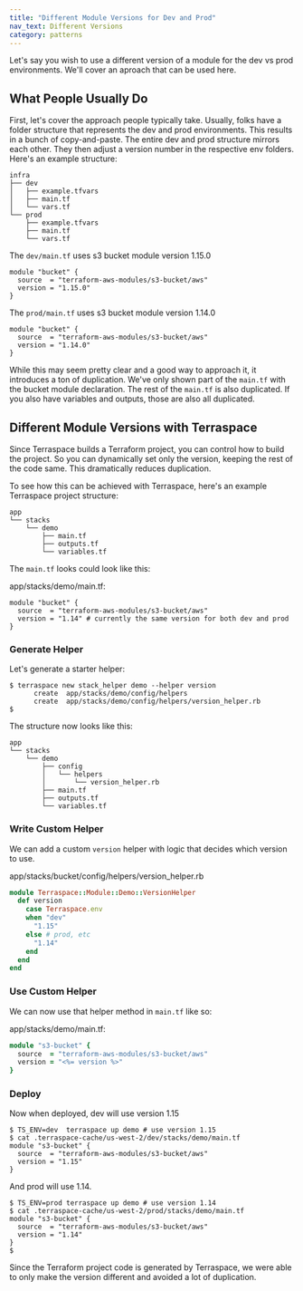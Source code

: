 ```yaml
---
title: "Different Module Versions for Dev and Prod"
nav_text: Different Versions
category: patterns
---
```


Let's say you wish to use a different version of a module for the dev vs prod environments. We'll cover an aproach that can be used here.

## What People Usually Do

First, let's cover the approach people typically take. Usually, folks have a folder structure that represents the dev and prod environments. This results in a bunch of copy-and-paste. The entire dev and prod structure mirrors each other. They then adjust a version number in the respective env folders.  Here's an example structure:

    infra
    ├── dev
    │   ├── example.tfvars
    │   ├── main.tf
    │   └── vars.tf
    └── prod
        ├── example.tfvars
        ├── main.tf
        └── vars.tf

The `dev/main.tf` uses s3 bucket module version 1.15.0

```hcl
module "bucket" {
  source  = "terraform-aws-modules/s3-bucket/aws"
  version = "1.15.0"
}
```

The `prod/main.tf` uses s3 bucket module version 1.14.0

```hcl
module "bucket" {
  source  = "terraform-aws-modules/s3-bucket/aws"
  version = "1.14.0"
}
```

While this may seem pretty clear and a good way to approach it, it introduces a ton of duplication. We've only shown part of the `main.tf` with the bucket module declaration. The rest of the `main.tf` is also duplicated. If you also have variables and outputs, those are also all duplicated.

## Different Module Versions with Terraspace

Since Terraspace builds a Terraform project, you can control how to build the project. So you can dynamically set only the version, keeping the rest of the code same. This dramatically reduces duplication.

To see how this can be achieved with Terraspace, here's an example Terraspace project structure:

    app
    └── stacks
        └── demo
            ├── main.tf
            ├── outputs.tf
            └── variables.tf

The `main.tf` looks could look like this:

app/stacks/demo/main.tf:

```hcl
module "bucket" {
  source  = "terraform-aws-modules/s3-bucket/aws"
  version = "1.14" # currently the same version for both dev and prod
}
```

### Generate Helper

Let's generate a starter helper:

    $ terraspace new stack_helper demo --helper version
          create  app/stacks/demo/config/helpers
          create  app/stacks/demo/config/helpers/version_helper.rb
    $

The structure now looks like this:

    app
    └── stacks
        └── demo
            ├── config
            │   └── helpers
            │       └── version_helper.rb
            ├── main.tf
            ├── outputs.tf
            └── variables.tf

### Write Custom Helper

We can add a custom `version` helper with logic that decides which version to use.

app/stacks/bucket/config/helpers/version_helper.rb

```ruby
module Terraspace::Module::Demo::VersionHelper
  def version
    case Terraspace.env
    when "dev"
      "1.15"
    else # prod, etc
      "1.14"
    end
  end
end
```

### Use Custom Helper

We can now use that helper method in `main.tf` like so:

app/stacks/demo/main.tf:

```ruby
module "s3-bucket" {
  source  = "terraform-aws-modules/s3-bucket/aws"
  version = "<%= version %>"
}
```

### Deploy

Now when deployed, dev will use version 1.15

    $ TS_ENV=dev  terraspace up demo # use version 1.15
    $ cat .terraspace-cache/us-west-2/dev/stacks/demo/main.tf
    module "s3-bucket" {
      source  = "terraform-aws-modules/s3-bucket/aws"
      version = "1.15"
    }

And prod will use 1.14.

    $ TS_ENV=prod terraspace up demo # use version 1.14
    $ cat .terraspace-cache/us-west-2/prod/stacks/demo/main.tf
    module "s3-bucket" {
      source  = "terraform-aws-modules/s3-bucket/aws"
      version = "1.14"
    }
    $

Since the Terraform project code is generated by Terraspace, we were able to only make the version different and avoided a lot of duplication.
